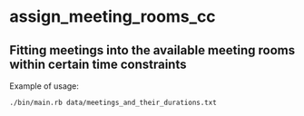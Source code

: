 # assign_meeting_rooms_cc

## Fitting meetings into the available meeting rooms within certain time constraints

Example of usage:

```console
./bin/main.rb data/meetings_and_their_durations.txt
```
